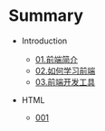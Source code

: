 # Summary

* Introduction
    * [01.前端简介](Introduction/01.前端简介.md)
    * [02.如何学习前端](Introduction/02.如何学习前端.md)
    * [03.前端开发工具](Introduction/03.前端开发工具.md)

* HTML
    * [001](HTML/001.md)
